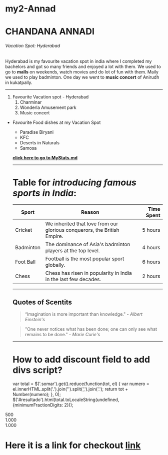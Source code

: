 # my2-Annad
 
# CHANDANA ANNADI
###### Vacation Spot: Hyderabad
Hyderabad is my favourite vacation spot in india where I completed my bachelors and got so many friends and enjoyed a lot with them. We used to go to **malls** on weekends, watch movies and do lot of fun with them. Maily we used to play badminton. One day we went to **music concert** of Anirudh in kukatpally. 

----------------------------------------------------------------------

1. Favourite Vacation spot - Hyderabad
   1. Charminar
   2. Wonderla Amusement park
   3. Music concert

- Favourite Food dishes at my Vacation Spot
   - Paradise Biryani
   - KFC
   - Deserts in Naturals
   - Samosa

   **[click here to go to MyStats.md](MyStats.md)**

   *******************************************
   # Table for *introducing famous sports in India*:

    | Sport | Reason | Time Spent |
    | --- | --- | ---: |
    | Cricket | We inherited that love from our glorious conquerors, the British Empire. | 5 hours |
    | Badminton | The dominance of Asia's badminton players at the top level. | 4 hours |
    | Foot Ball | Football is the most popular sport globally. | 6 hours |
    | Chess | Chess has risen in popularity in India in the last few decades. | 2 hours |

    *********************************

    ## Quotes of Scentits

    > “Imagination is more important than knowledge." - *Albert Einstein's*

    > "One never notices what has been done; one can only see what remains to be done." - *Marie Curie's*

    ****
    
    # How to add discount field to add divs script?

    var total = $('.somar').get().reduce(function(tot, el) {
    var numero = el.innerHTML.split('.').join('').split(',').join('.');
    return tot + Number(numero);
}, 0);
$('#resultado').html(total.toLocaleString(undefined, {minimumFractionDigits: 2}));
<script src="https://ajax.googleapis.com/ajax/libs/jquery/2.1.1/jquery.min.js"></script>
<div class="somar">500</div>
<div class="somar">1.000</div>
<div class="somar">1.000</div>
<div id="resultado"></div>

<div id="discount"></div>

# Here it is a link for checkout **[link](https://stackoverflow.com/questions/77032499/how-to-add-discount-field-to-add-divs-script)**


